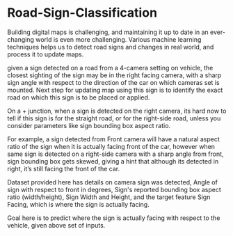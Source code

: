 # Road-Sign-Classification
Building digital maps is challenging, and maintaining it up to date in an ever-changing world is even more challenging. Various machine learning techniques helps us to detect road signs and changes in real world, and process it to update maps.

given a sign detected on a road from a 4-camera setting on vehicle, the closest sighting of the sign may be in the right facing camera, with a sharp sign angle with respect to the direction of the car on which cameras set is mounted. Next step for updating map using this sign is to identify the exact road on which this sign is to be placed or applied.

On a + junction, when a sign is detected on the right camera, its hard now to tell if this sign is for the straight road, or for the right-side road, unless you consider parameters like sign bounding box aspect ratio.

For example, a sign detected from Front camera will have a natural aspect ratio of the sign when it is actually facing front of the car, however when same sign is detected on a right-side camera with a sharp angle from front, sign bounding box gets skewed, giving a hint that although its detected in right, it’s still facing the front of the car.

Dataset provided here has details on camera sign was detected, Angle of sign with respect to front in degrees, Sign's reported bounding box aspect ratio (width/height), Sign Width and Height, and the target feature Sign Facing, which is where the sign is actually facing.

Goal here is to predict where the sign is actually facing with respect to the vehicle, given above set of inputs.
